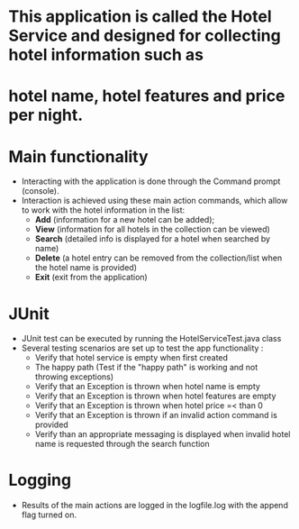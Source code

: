 # This application is called the Hotel Service and designed for collecting hotel information such as 
# hotel name, hotel features and price per night.

# Main functionality
- Interacting with the application is done through the Command prompt (console). 
- Interaction is achieved using these main action commands, which allow to work with the hotel information in the list:
  - **Add** (information for a new hotel can be added);
  - **View** (information for all hotels in the collection can be viewed)
  - **Search** (detailed info is displayed for a hotel when searched by name)
  - **Delete** (a hotel entry can be removed from the collection/list when the hotel name is provided)
  - **Exit** (exit from the application)

# JUnit
 - JUnit test can be executed by running the HotelServiceTest.java class
 - Several testing scenarios are set up to test the app functionality :
   - Verify that hotel service is empty when first created
   - The happy path (Test if the "happy path" is working and not throwing exceptions)
   - Verify that an Exception is thrown when hotel name is empty
   - Verify that an Exception is thrown when hotel features are empty
   - Verify that an Exception is thrown when hotel price =< than 0
   - Verify that an Exception is thrown if an invalid action command is provided
   - Verify than an appropriate messaging is displayed when invalid hotel name is requested through the search function

# Logging
- Results of the main actions are logged in the logfile.log with the append flag turned on.

